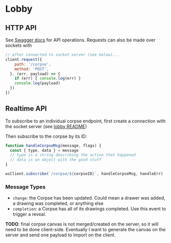 # Lobby

## HTTP API
See [Swagger docs](http://localhost:8000/documentation#/corpses) for API operations. Requests can also be made over sockets with
```js
// after connected to socket server (see below)...
client.request({
    path: '/corpse',
    method: 'POST',
  }, (err, payload) => {
    if (err) { console.log(err) }
    console.log(payload)
  })
})
```

## Realtime API
To subscribe to an individual corpse endpoint, first create a connection with the socket server (see [lobby README](https://github.com/cremalab/exquisite-corpse/blob/master/server/lobby/README.md#realtime-api))

Then subscribe to the corpse by its ID:

```js
function handleCorpseMsg(message, flags) {
  const { type, data } = message
  // type is a string describing the action that happened
  // data is an object with the good stuff
}

wsClient.subscribe(`/corpse/${corpseID}`, handleCorpseMsg, handleErr)
```

### Message Types
* `change`: the Corpse has been updated. Could mean a drawer was added, a drawing was completed, or anything else
* `completion`: a Corpse has all of its drawings completed. Use this event to trigger a reveal.

**TODO**: final corpse canvas is not merged/created on the server, so it will need to be done client-side. Eventually I want to generate the canvas on the server and send one payload to import on the client.
